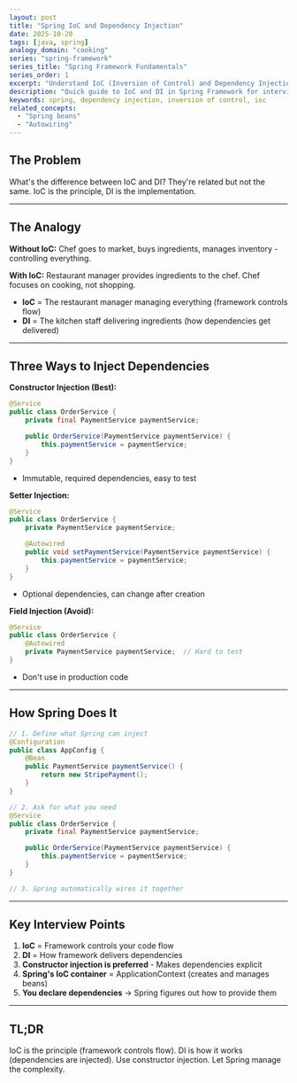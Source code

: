 ```yaml
---
layout: post
title: "Spring IoC and Dependency Injection"
date: 2025-10-20
tags: [java, spring]
analogy_domain: "cooking"
series: "spring-framework"
series_title: "Spring Framework Fundamentals"
series_order: 1
excerpt: "Understand IoC (Inversion of Control) and Dependency Injection in Spring through a simple analogy."
description: "Quick guide to IoC and DI in Spring Framework for interviews."
keywords: spring, dependency injection, inversion of control, ioc
related_concepts:
  - "Spring beans"
  - "Autowiring"
---
```


## The Problem

What's the difference between IoC and DI? They're related but not the same. IoC is the principle, DI is the implementation.

---

## The Analogy

**Without IoC:** Chef goes to market, buys ingredients, manages inventory - controlling everything.

**With IoC:** Restaurant manager provides ingredients to the chef. Chef focuses on cooking, not shopping.

- **IoC** = The restaurant manager managing everything (framework controls flow)
- **DI** = The kitchen staff delivering ingredients (how dependencies get delivered)

---

## Three Ways to Inject Dependencies

**Constructor Injection (Best):**
```java
@Service
public class OrderService {
    private final PaymentService paymentService;

    public OrderService(PaymentService paymentService) {
        this.paymentService = paymentService;
    }
}
```
- Immutable, required dependencies, easy to test

**Setter Injection:**
```java
@Service
public class OrderService {
    private PaymentService paymentService;

    @Autowired
    public void setPaymentService(PaymentService paymentService) {
        this.paymentService = paymentService;
    }
}
```
- Optional dependencies, can change after creation

**Field Injection (Avoid):**
```java
@Service
public class OrderService {
    @Autowired
    private PaymentService paymentService;  // Hard to test
}
```
- Don't use in production code

---

## How Spring Does It

```java
// 1. Define what Spring can inject
@Configuration
public class AppConfig {
    @Bean
    public PaymentService paymentService() {
        return new StripePayment();
    }
}

// 2. Ask for what you need
@Service
public class OrderService {
    private final PaymentService paymentService;

    public OrderService(PaymentService paymentService) {
        this.paymentService = paymentService;
    }
}

// 3. Spring automatically wires it together
```

---

## Key Interview Points

1. **IoC** = Framework controls your code flow
2. **DI** = How framework delivers dependencies
3. **Constructor injection is preferred** - Makes dependencies explicit
4. **Spring's IoC container** = ApplicationContext (creates and manages beans)
5. **You declare dependencies** → Spring figures out how to provide them

---

## TL;DR

IoC is the principle (framework controls flow). DI is how it works (dependencies are injected). Use constructor injection. Let Spring manage the complexity.
